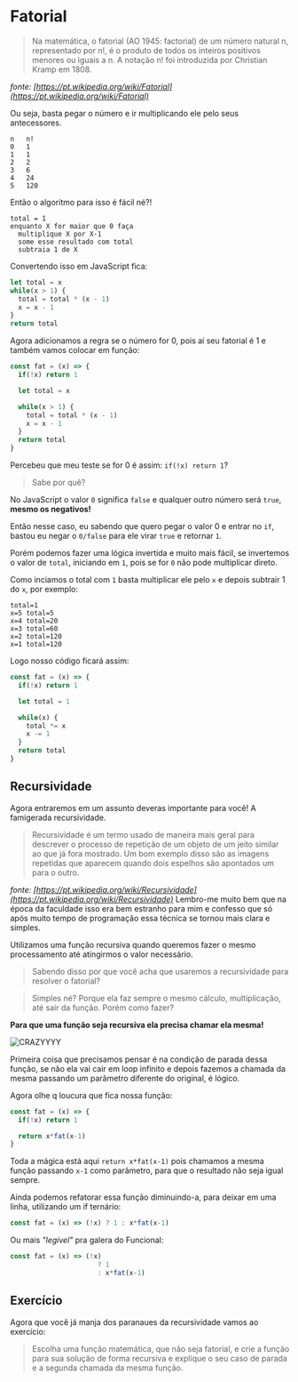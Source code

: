 # Fatorial

> Na matemática, o fatorial (AO 1945: factorial) de um número natural n, representado por n!, é o produto de todos os inteiros positivos menores ou iguais a n. A notação n! foi introduzida por Christian Kramp em 1808.

*fonte: [https://pt.wikipedia.org/wiki/Fatorial](https://pt.wikipedia.org/wiki/Fatorial)*

Ou seja, basta pegar o número e ir multiplicando ele pelo seus antecessores.

```
n   n!
0   1
1   1
2   2
3   6
4   24
5   120
```

Então o algoritmo para isso é fácil né?!

```
total = 1
enquanto X for maior que 0 faça
  multiplique X por X-1
  some esse resultado com total
  subtraia 1 de X
```

Convertendo isso em JavaScript fica:

```js
let total = x
while(x > 1) {
  total = total * (x - 1)
  x = x - 1
}
return total
```

Agora adicionamos a regra se o número for 0, pois aí seu fatorial é 1 e também vamos colocar em função:

```js
const fat = (x) => {
  if(!x) return 1

  let total = x

  while(x > 1) {
    total = total * (x - 1)
    x = x - 1
  }
  return total
}
```

Percebeu que meu teste se for 0 é assim: `if(!x) return 1`?

> Sabe por quê?

No JavaScript o valor `0` significa `false` e qualquer outro número será `true`, **mesmo os negativos!**

Então nesse caso, eu sabendo que quero pegar o valor 0 e entrar no `if`, bastou eu negar o `0/false` para ele virar `true` e retornar `1`. 

Porém podemos fazer uma lógica invertida e muito mais fácil, se invertemos o valor de `total`, iniciando em `1`, pois se for `0` não pode multiplicar direto. 

Como inciamos o total com `1` basta multiplicar ele pelo `x` e depois subtrair 1 do `x`, por exemplo:

```
total=1
x=5 total=5 
x=4 total=20
x=3 total=60
x=2 total=120
x=1 total=120
```

Logo nosso código ficará assim:

```js
const fat = (x) => {
  if(!x) return 1

  let total = 1

  while(x) {
    total *= x
    x -= 1
  }
  return total
}
```

## Recursividade

Agora entraremos em um assunto deveras importante para você! A famigerada recursividade.

> Recursividade é um termo usado de maneira mais geral para descrever o processo de repetição de um objeto de um jeito similar ao que já fora mostrado. Um bom exemplo disso são as imagens repetidas que aparecem quando dois espelhos são apontados um para o outro.

*fonte: [https://pt.wikipedia.org/wiki/Recursividade](https://pt.wikipedia.org/wiki/Recursividade)*
Lembro-me muito bem que na época da faculdade isso era bem estranho para mim e confesso que só após muito tempo de programação essa técnica se tornou mais clara e simples.

Utilizamos uma função recursiva quando queremos fazer o mesmo processamento até atingirmos o valor necessário.

> Sabendo disso por que você acha que usaremos a recursividade para resolver o fatorial?

> Simples né? Porque ela faz sempre o mesmo cálculo, multiplicação, até sair da função. Porém como fazer?

**Para que uma função seja recursiva ela precisa chamar ela mesma!**

![CRAZYYYY](http://www.mememaker.net/static/images/memes/4483542.jpg)

Primeira coisa que precisamos pensar é na condição de parada dessa função, se não ela vai cair em loop infinito e depois fazemos a chamada da mesma passando um parâmetro diferente do original, é lógico.

Agora olhe q loucura que fica nossa função:

```js
const fat = (x) => {
  if(!x) return 1

  return x*fat(x-1)
}
```

Toda a mágica está aqui `return x*fat(x-1)` pois chamamos a mesma função passando `x-1` como parâmetro, para que o resultado não seja igual sempre.

Ainda podemos refatorar essa função diminuindo-a, para deixar em uma linha, utilizando um if ternário:

```js
const fat = (x) => (!x) ? 1 : x*fat(x-1)
```

Ou mais *"legível"* pra galera do Funcional:

```js
const fat = (x) => (!x) 
                      ? 1 
                      : x*fat(x-1)
```


## Exercício

Agora que você já manja dos paranaues da recursividade vamos ao exercício:

> Escolha uma função matemática, que não seja fatorial, e crie a função para sua solução de forma recursiva e explique o seu caso de parada e a segunda chamada da mesma função.



